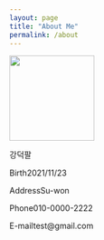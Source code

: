 ```yaml
---
layout: page
title: "About Me"
permalink: /about
---
```


<div class="div-container">
  <div class="div-left"><img src="/mdpage/assets/img/photo.jpeg" width="150"></div>
  <div class="div-right">
    <p>강덕팔</p>
    <p><span class="span-spacing">Birth</span><span class="span-content">2021/11/23</span></p>
    <p><span class="span-spacing">Address</span><span class="span-content">Su-won</span></p>
    <p><span class="span-spacing">Phone</span><span class="span-content">010-0000-2222</span></p>
    <p><span class="span-spacing">E-mail</span><span class="span-content">test@gmail.com</span></p>
  </div>
</div>

